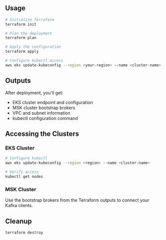 ## Usage

```bash
# Initialize Terraform
terraform init

# Plan the deployment
terraform plan

# Apply the configuration
terraform apply

# Configure kubectl access
aws eks update-kubeconfig --region <your-region> --name <cluster-name>
```

## Outputs

After deployment, you'll get:
- EKS cluster endpoint and configuration
- MSK cluster bootstrap brokers
- VPC and subnet information
- kubectl configuration command

## Accessing the Clusters

### EKS Cluster
```bash
# Configure kubectl
aws eks update-kubeconfig --region <region> --name <cluster-name>

# Verify access
kubectl get nodes
```

### MSK Cluster
Use the bootstrap brokers from the Terraform outputs to connect your Kafka clients.

## Cleanup

```bash
terraform destroy
```
